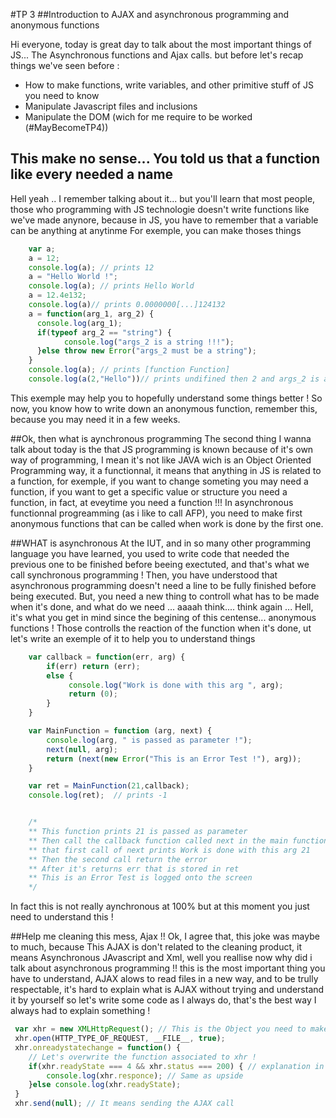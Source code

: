 #TP 3
##Introduction to AJAX and asynchronous programming and anonymous functions

Hi everyone, today is great day to talk about the most important things of JS... The Asynchronous functions and Ajax calls. but before let's recap things we've seen before :
- How to make functions, write variables, and other primitive stuff of JS you need to know
- Manipulate Javascript files and inclusions
- Manipulate the DOM (wich for me require to be worked (#MayBecomeTP4))

## This make no sense... You told us that a function like every needed a name
Hell yeah .. I remember talking about it... but you'll learn that most people, those who programming with JS technologie doesn't write functions like we've made anynore, because in JS, you have to remember that a variable can be anything at anytinme
For exemple, you can make thoses things
```javascript
	var a;
	a = 12;
	console.log(a); // prints 12
	a = "Hello World !";
	console.log(a); // prints Hello World
	a = 12.4e132;
	console.log(a)// prints 0.0000000[...]124132
	a = function(arg_1, arg_2) {
	  console.log(arg_1);
	  if(typeof arg_2 == "string") {
	  	    console.log("args_2 is a string !!!");
	  }else throw new Error("args_2 must be a string");
	}
	console.log(a); // prints [function Function]
	console.log(a(2,"Hello"))// prints undifined then 2 and args_2 is a string !!!
```
This exemple may help you to hopefully understand some things better ! So now, you know how to write down an anonymous function, remember this, because you may need it in a few weeks.

##Ok, then what is aynchronous programming
The second thing I wanna talk about today is the that JS programming is known because of it's own way of programming, I mean it's not like JAVA wich is an Object Oriented Programming way, it a functionnal, it means that anything in JS is related to a function, for exemple, if you want to change someting you may need a function, if you want to get a specific value or structure you need a function, in fact, at eveytime you need a function !!!
In asynchronous functionnal progreamming (as i like to call AFP), you need to make first anonymous functions that can be called when work is done by the first one.

##WHAT is asynchronous
At the IUT, and in so many other programming language you have learned, you used to write code that needed the previous one to be finished before beeing exectuted, and that's what we call synchronous programming ! Then, you have understood that asynchronous programming doesn't need a line to be fully finished before being executed.
But, you need a new thing to controll what has to be made when it's done, and what do we need ... aaaah think.... think again ... Hell, it's what you get in mind since the begining of this centense... anonymous functions ! Those controlls the reaction of the function when it's done, ut let's write an exemple of it to help you to understand things
```javascript
	var callback = function(err, arg) {
	    if(err) return (err);
	    else {
	    	 console.log("Work is done with this arg ", arg);
	    	 return (0);
	    }
	}

	var MainFunction = function (arg, next) {
	    console.log(arg, " is passed as parameter !");
	    next(null, arg);
	    return (next(new Error("This is an Error Test !"), arg));
	}

	var ret = MainFunction(21,callback);
	console.log(ret);  // prints -1


	/*
	** This function prints 21 is passed as parameter
	** Then call the callback function called next in the main function
	** that first call of next prints Work is done with this arg 21 
	** Then the second call return the error
	** After it's returns err that is stored in ret
	** This is an Error Test is logged onto the screen
	*/
```

In fact this is not really aynchronous at 100% but at this moment you just need to understand this !

##Help me cleaning this mess, Ajax !!
Ok, I agree that, this joke was maybe to much, because This AJAX is don't related to the cleaning product, it means Asynchronous JAvascript and Xml, well you reallise now why did i talk about asynchronous programming !! this is the most important thing you have to understand, AJAX alows to read files in a new way, and to be trully respectable, it's hard to explain what is AJAX without trying and understand it by yourself so let's write some code as I always do, that's the best way I always had to explain something !
```javascript
 var xhr = new XMLHttpRequest(); // This is the Object you need to make Ajax call (I remenber that in Ajax you got the XML side and Javascript and this is all we get here)
 xhr.open(HTTP_TYPE_OF_REQUEST, __FILE__, true);
 xhr.onreadystatechange = function() {
 	// Let's overwrite the function associated to xhr !
	if(xhr.readyState === 4 && xhr.status === 200) { // explanation in the Breviaire.md
		console.log(xhr.responce); // Same as upside
	}else console.log(xhr.readyState);
 }
 xhr.send(null); // It means sending the AJAX call
```